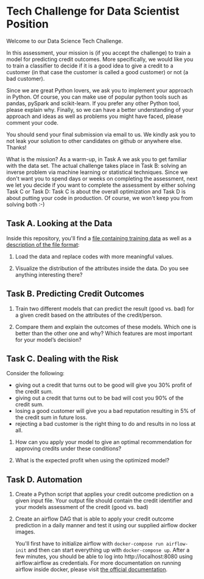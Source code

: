 
# Tech Challenge for Data Scientist Position

Welcome to our Data Science Tech Challenge.

In this assessment, your mission is (if you accept the challenge) to train a model for predicting credit outcomes. 
More specifically, we would like you to train a classifier to decide if it is a good idea 
to give a credit to a customer (in that case the customer is called a good customer) or not (a bad customer).

Since we are great Python lovers, we ask you to implement your approach in Python. Of course, you can make use of 
popular python tools such as pandas, pySpark and scikit-learn. If you prefer any other Python tool, please explain why.
Finally, so we can have a better understanding of your approach and ideas as well as problems you might have faced, 
please comment your code. 

You should send your final submission via email to us. We kindly ask you to not leak your solution to other 
candidates on github or anywhere else. Thanks!

What is the mission?
As a warm-up, in Task A we ask you to get familiar with the data set. The actual challenge takes place in Task B: 
solving an inverse problem via machine learning or statistical techniques. Since we don't want you to spend days 
or weeks on completing the assessment, next we let you decide if you want to complete the assessment by 
either solving Task C or Task D: Task C is about the overall optimization and Task D is about putting your code in production.
Of course, we won't keep you from solving both :-)


## Task A. Looking at the Data

Inside this repository, you'll find a 
[file containing training data](data/credit-training-data.csv.gz) as well as a
[description of the file format](data-description.md):

 1. Load the data and replace codes with more meaningful values.

 2. Visualize the distribution of the attributes inside the data.
    Do you see anything interesting there?


## Task B. Predicting Credit Outcomes

 1. Train two different models that can predict the result (good vs. bad) for a
    given credit based on the attributes of the credit/person.

 2. Compare them and explain the outcomes of these models. Which one is better than the other one and why?
    Which features are most important for your model’s decision?
    
    
## Task C. Dealing with the Risk

Consider the following:

 - giving out a credit that turns out to be good will give you 30% profit of the credit sum.
 - giving out a credit that turns out to be bad will cost you 90% of the credit sum.
 - losing a good customer will give you a bad reputation resulting in 5% of the credit sum in future loss.
 - rejecting a bad customer is the right thing to do and results in no loss at all.

1. How can you apply your model to give an optimal recommendation for
   approving credits under these conditions?

2. What is the expected profit when using the optimized model?


## Task D. Automation

1. Create a Python script that applies your credit outcome prediction on a given input file.
   Your output file should contain the credit identifier and your models assessment of the credit (good vs. bad)

2. Create an airflow DAG that is able to apply your credit outcome prediction in a daily manner 
   and test it using our supplied airflow docker images. 
 
   You'll first have to initialize airflow with `docker-compose run airflow-init` 
   and then can start everything up with `docker-compose up`. 
   After a few minutes, you should be able to log into http://localhost:8080 using airflow:airflow as credentials.
   For more documentation on running airflow inside docker, please visit 
   [the official documentation](https://airflow.apache.org/docs/apache-airflow/stable/start/docker.html).
